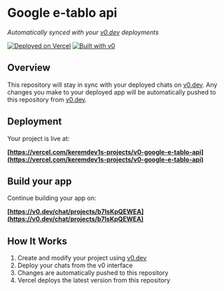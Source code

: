 # Google e-tablo api

*Automatically synced with your [v0.dev](https://v0.dev) deployments*

[![Deployed on Vercel](https://img.shields.io/badge/Deployed%20on-Vercel-black?style=for-the-badge&logo=vercel)](https://vercel.com/keremdev1s-projects/v0-google-e-tablo-api)
[![Built with v0](https://img.shields.io/badge/Built%20with-v0.dev-black?style=for-the-badge)](https://v0.dev/chat/projects/b7IsKpQEWEA)

## Overview

This repository will stay in sync with your deployed chats on [v0.dev](https://v0.dev).
Any changes you make to your deployed app will be automatically pushed to this repository from [v0.dev](https://v0.dev).

## Deployment

Your project is live at:

**[https://vercel.com/keremdev1s-projects/v0-google-e-tablo-api](https://vercel.com/keremdev1s-projects/v0-google-e-tablo-api)**

## Build your app

Continue building your app on:

**[https://v0.dev/chat/projects/b7IsKpQEWEA](https://v0.dev/chat/projects/b7IsKpQEWEA)**

## How It Works

1. Create and modify your project using [v0.dev](https://v0.dev)
2. Deploy your chats from the v0 interface
3. Changes are automatically pushed to this repository
4. Vercel deploys the latest version from this repository
